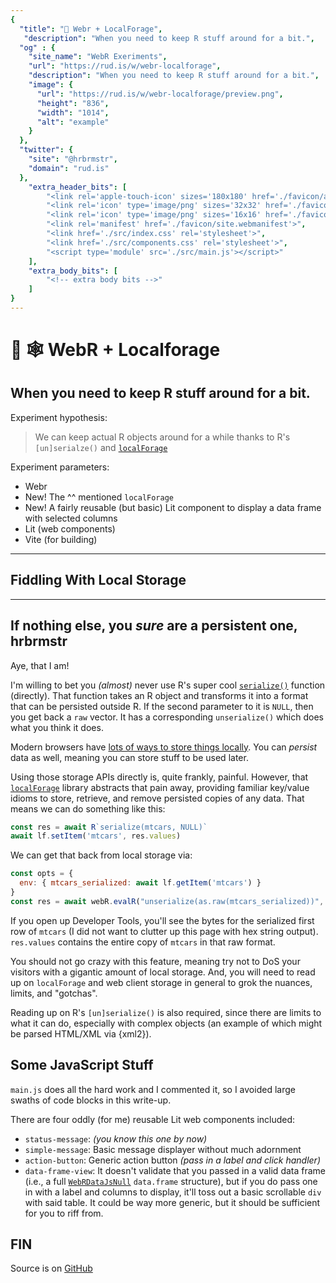 ```yaml
---
{
  "title": "🧪 Webr + LocalForage",
   "description": "When you need to keep R stuff around for a bit.",
  "og" : {
    "site_name": "WebR Exeriments",
    "url": "https://rud.is/w/webr-localforage",
    "description": "When you need to keep R stuff around for a bit.",
    "image": {
      "url": "https://rud.is/w/webr-localforage/preview.png",
      "height": "836",
      "width": "1014",
      "alt": "example"
    }
  },
  "twitter": {
    "site": "@hrbrmstr",
    "domain": "rud.is"
  },
	"extra_header_bits": [
		"<link rel='apple-touch-icon' sizes='180x180' href='./favicon/apple-touch-icon.png'>",
		"<link rel='icon' type='image/png' sizes='32x32' href='./favicon/favicon-32x32.png'>",
		"<link rel='icon' type='image/png' sizes='16x16' href='./favicon/favicon-16x16.png'>",
		"<link rel='manifest' href='./favicon/site.webmanifest'>",
		"<link href='./src/index.css' rel='stylesheet'>",		
		"<link href='./src/components.css' rel='stylesheet'>",		
		"<script type='module' src='./src/main.js'></script>"
	],
	"extra_body_bits": [
		"<!-- extra body bits -->"
	]
}
---
```

# 🧪 🕸️ WebR + Localforage

<status-message id="webr-status" text="WebR Loading…"></status-message>

## When you need to keep R stuff around for a bit.

Experiment hypothesis:

>We can keep actual R objects around for a while thanks to R's `[un]serialze()` and [`localForage`](https://localforage.github.io/localForage/)

Experiment parameters:

- Webr
- <span class="pill">New!</span> The ^^ mentioned `localForage`
- <span class="pill">New!</span> A fairly reusable (but basic) Lit component to display a data frame with selected columns
- Lit (web components)
- Vite (for building)
_________________

## Fiddling With Local Storage

<action-button id="action" label=""></action-button>

<simple-message id="msg"></simple-message>

<data-frame-view id="mtcars2" label="Copy of mtcars (serialized to local storage)"></data-frame-view>
_________________

## If nothing else, you _sure_ are a persistent one, hrbrmstr

Aye, that I am!

I'm willing to bet you _(almost)_ never use R's super cool [`serialize()`]([removeLabel](https://rdrr.io/r/base/serialize.html)) function (directly). That function takes an R object and transforms it into a format that can be persisted outside R. If the second parameter to it is `NULL`, then you get back a `raw` vector. It has a corresponding `unserialize()` which does what you think it does.

Modern browsers have [lots of ways to store things locally](https://developer.mozilla.org/en-US/docs/Learn/JavaScript/Client-side_web_APIs/Client-side_storage). You can _persist_ data as well, meaning you can store stuff to be used later.

Using those storage APIs directly is, quite frankly, painful. However, that [`localForage`](https://localforage.github.io/localForage/) library abstracts that pain away, providing familiar key/value idioms to store, retrieve, and remove persisted copies of any data. That means we can do something like this:

```js
const res = await R`serialize(mtcars, NULL)`
await lf.setItem('mtcars', res.values)
```

We can get that back from local storage via:

```js
const opts = {
  env: { mtcars_serialized: await lf.getItem('mtcars') }
}
const res = await webR.evalR("unserialize(as.raw(mtcars_serialized))", opts)
```

If you open up Developer Tools, you'll see the bytes for the serialized first row of `mtcars` (I did not want to clutter up this page with hex string output). `res.values` contains the entire copy of `mtcars` in that raw format.

You should not go crazy with this feature, meaning try not to DoS your visitors with a gigantic amount of local storage. And, you will need to read up on `localForage` and web client storage in general to grok the nuances, limits, and "gotchas".

Reading up on R's `[un]serialize()` is also required, since there are limits to what it can do, especially with complex objects (an example of which might be parsed HTML/XML via {xml2}).

## Some JavaScript Stuff

`main.js` does all the hard work and I commented it, so I avoided large swaths of code blocks in this write-up.

There are four oddly (for me) reusable Lit web components included:

- `status-message`: _(you know this one by now)_
- `simple-message`: Basic message displayer without much adornment
- `action-button`: Generic action button _(pass in a label and click handler)_
- `data-frame-view`: It doesn't validate that you passed in a valid data frame (i.e., a full [`WebRDataJsNull`](https://docs.r-wasm.org/webr/latest/api/js/modules/RObject.html#webrdatajsnull) `data.frame` structure), but if you do pass one in with a label and columns to display, it'll toss out a basic scrollable `div` with said table. It could be way more generic, but it should be sufficient for you to riff from.

## FIN

Source is on [GitHub](https://github.com/hrbrmstr/webr-localforage)